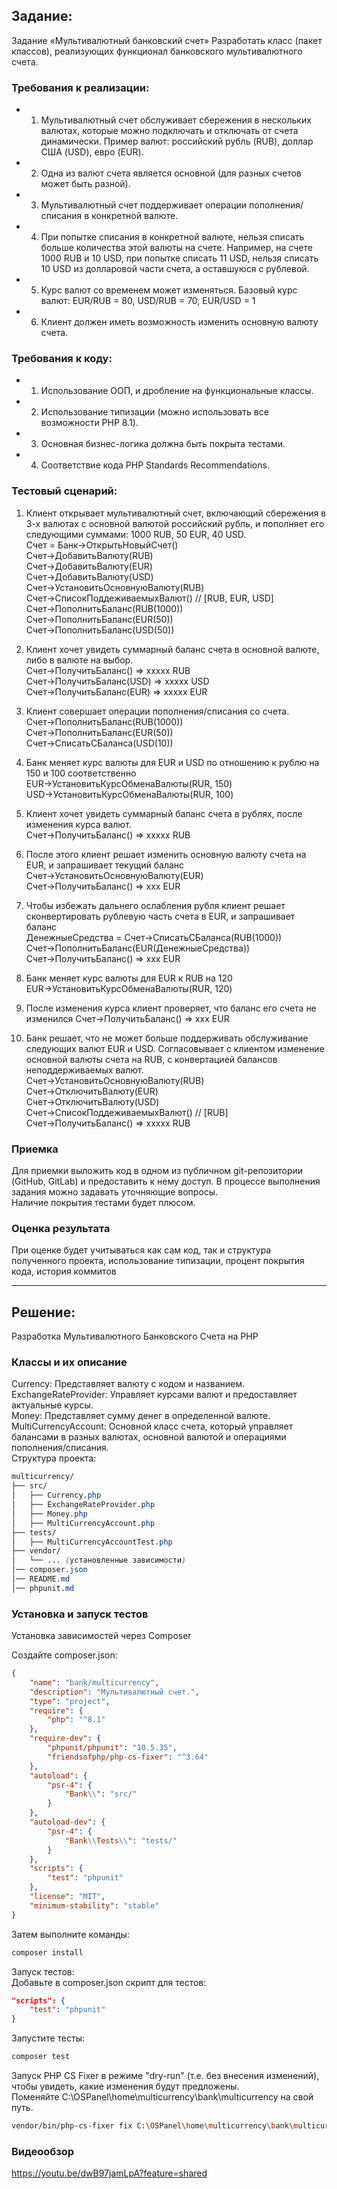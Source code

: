 ## Задание:
Задание «Мультивалютный банковский счет»
Разработать класс (пакет классов), реализующих функционал банковского
мультивалютного счета.
### Требования к реализации:
- 1. Мультивалютный счет обслуживает сбережения в нескольких валютах, которые
можно подключать и отключать от счета динамически. Пример валют:
российский рубль (RUB), доллар США (USD), евро (EUR).
- 2. Одна из валют счета является основной (для разных счетов может быть
разной).
- 3. Мультивалютный счет поддерживает операции пополнения/списания в
конкретной валюте.
- 4. При попытке списания в конкретной валюте, нельзя списать больше количества
этой валюты на счете. Например, на счете 1000 RUB и 10 USD, при попытке
списать 11 USD, нельзя списать 10 USD из долларовой части счета, а
оставшуюся с рублевой.
- 5. Курс валют со временем может изменяться. Базовый курс валют: EUR/RUB =
80, USD/RUB = 70, EUR/USD = 1
- 6. Клиент должен иметь возможность изменить основную валюту счета.              
### Требования к коду:
- 1. Использование ООП, и дробление на функциональные классы.
- 2. Использование типизации (можно использовать все возможности PHP 8.1).
- 3. Основная бизнес-логика должна быть покрыта тестами.
- 4. Соответствие кода PHP Standards Recommendations.
### Тестовый сценарий:
1. Клиент открывает мультивалютный счет, включающий сбережения в 3-х валютах с
основной валютой российский рубль, и пополняет его следующими суммами: 1000
RUB, 50 EUR, 40 USD.<br>
Счет = Банк->ОткрытьНовыйСчет()<br>
Счет->ДобавитьВалюту(RUB)<br>
Счет->ДобавитьВалюту(EUR)<br>
Счет->ДобавитьВалюту(USD)<br>
Счет->УстановитьОсновнуюВалюту(RUB)<br>
Счет->СписокПоддеживаемыхВалют() // [RUB, EUR, USD]<br>
Счет->ПополнитьБаланс(RUB(1000))<br>
Счет->ПополнитьБаланс(EUR(50))<br>
Счет->ПополнитьБаланс(USD(50))<br>

2. Клиент хочет увидеть суммарный баланс счета в основной валюте, либо в валюте на
выбор.<br>
Счет->ПолучитьБаланс() => xxxxx RUB<br>
Счет->ПолучитьБаланс(USD) => xxxxx USD<br>
Счет->ПолучитьБаланс(EUR) => xxxxx EUR<br>

3. Клиент совершает операции пополнения/списания со счета.<br>
Счет->ПополнитьБаланс(RUB(1000))<br>
Счет->ПополнитьБаланс(EUR(50))<br>
Счет->СписатьСБаланса(USD(10))<br>

4. Банк меняет курс валюты для EUR и USD по отношению к рублю на 150 и 100
соответственно<br>
EUR->УстановитьКурсОбменаВалюты(RUR, 150)<br>
USD->УстановитьКурсОбменаВалюты(RUR, 100)<br>

5. Клиент хочет увидеть суммарный баланс счета в рублях, после изменения курса
валют.<br>
Счет->ПолучитьБаланс() => xxxxx RUB<br>

6. После этого клиент решает изменить основную валюту счета на EUR, и запрашивает
текущий баланс<br>
Счет->УстановитьОсновнуюВалюту(EUR)<br>
Счет->ПолучитьБаланс() => xxx EUR<br>
7. Чтобы избежать дальнего ослабления рубля клиент решает сконвертировать
рублевую часть счета в EUR, и запрашивает баланс<br>
ДенежныеСредства = Счет->СписатьСБаланса(RUB(1000))<br>
Счет->ПополнитьБаланс(EUR(ДенежныеСредства))<br>
Счет->ПолучитьБаланс() => xxx EUR<br>
8. Банк меняет курс валюты для EUR к RUB на 120<br>
EUR->УстановитьКурсОбменаВалюты(RUR, 120)<br>
9. После изменения курса клиент проверяет, что баланс его счета не изменился
Счет->ПолучитьБаланс() => xxx EUR<br>
10. Банк решает, что не может больше поддерживать обслуживание следующих валют
EUR и USD. Согласовывает с клиентом изменение основной валюты счета на RUB, с
конвертацией балансов неподдерживаемых валют.<br>
Счет->УстановитьОсновнуюВалюту(RUB)<br>
Счет->ОтключитьВалюту(EUR)<br>
Счет->ОтключитьВалюту(USD)<br>
Счет->СписокПоддеживаемыхВалют() // [RUB]<br>
Счет->ПолучитьБаланс() => xxxxx RUB<br>
### Приемка
Для приемки выложить код в одном из публичном git-репозитории (GitHub, GitLab) и
предоставить к нему доступ. В процессе выполнения задания можно задавать
уточняющие вопросы.<br>
Наличие покрытия тестами будет плюсом.<br>
### Оценка результата
При оценке будет учитываться как сам код, так и структура полученного проекта,
использование типизации, процент покрытия кода, история коммитов

---


## Решение:
Разработка Мультивалютного Банковского Счета на PHP<br>

### Классы и их описание
Currency: Представляет валюту с кодом и названием.<br>
ExchangeRateProvider: Управляет курсами валют и предоставляет актуальные курсы.<br>
Money: Представляет сумму денег в определенной валюте.<br>
MultiCurrencyAccount: Основной класс счета, который управляет балансами в разных валютах, основной валютой и операциями пополнения/списания.<br>
Структура проекта:
```css
multicurrency/
├── src/
│   ├── Currency.php
│   ├── ExchangeRateProvider.php
│   ├── Money.php
│   ├── MultiCurrencyAccount.php
├── tests/
│   ├── MultiCurrencyAccountTest.php
├── vendor/
│   └── ... (установленные зависимости)
│── composer.json
│── README.md
│── phpunit.md


```
### Установка и запуск тестов
Установка зависимостей через Composer

Создайте composer.json:
```json
{
    "name": "bank/multicurrency",
    "description": "Мультивалютный счет.",
    "type": "project",
    "require": {
        "php": "^8.1"
    },
    "require-dev": {
        "phpunit/phpunit": "10.5.35",
        "friendsofphp/php-cs-fixer": "^3.64"
    },
    "autoload": {
        "psr-4": {
            "Bank\\": "src/"
        }
    },
    "autoload-dev": {
        "psr-4": {
            "Bank\\Tests\\": "tests/"
        }
    },
    "scripts": {
        "test": "phpunit"
    },
    "license": "MIT", 
    "minimum-stability": "stable"
}
```
Затем выполните команды:
```bash
composer install
```

Запуск тестов:<br>
Добавьте в composer.json скрипт для тестов:
```json
"scripts": {
    "test": "phpunit"
}
```
Запустите тесты:
```bash
composer test
```

Запуск PHP CS Fixer в режиме "dry-run" (т.е. без внесения изменений), чтобы увидеть, какие изменения будут предложены. <br>
Поменяйте C:\OSPanel\home\multicurrency\bank\multicurrency на свой путь.
```bash
vendor/bin/php-cs-fixer fix C:\OSPanel\home\multicurrency\bank\multicurrency --dry-run --diff
```

### Видеообзор
https://youtu.be/dwB97jamLpA?feature=shared
